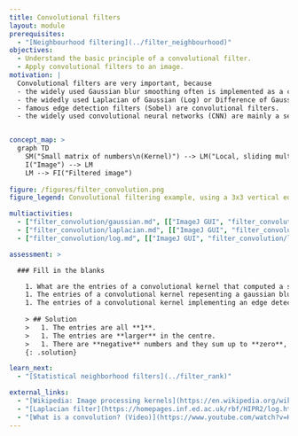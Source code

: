 ```yaml
---
title: Convolutional filters
layout: module
prerequisites:
  - "[Neighbourhood filtering](../filter_neighbourhood)"
objectives:
  - Understand the basic principle of a convolutional filter.
  - Apply convolutional filters to an image.
motivation: |
  Convolutional filters are very important, because
  - the widely used Gaussian blur smoothing often is implemented as a convolutional filter.
  - the widedly used Laplacian of Gaussian (Log) or Difference of Gaussian (DoG) spot detection filters often are implemented as a convolutional filters.
  - famous edge detection filters (Sobel) are convolutional filters.
  - the widely used convolutional neural networks (CNN) are mainly a sequence of convolutional filters.


concept_map: >
  graph TD
    SM("Small matrix of numbers\n(Kernel)") --> LM("Local, sliding multiplication")
    I("Image") --> LM
    LM --> FI("Filtered image")
    
figure: /figures/filter_convolution.png
figure_legend: Convolutional filtering example, using a 3x3 vertical edge detection filter.

multiactivities:
  - ["filter_convolution/gaussian.md", [["ImageJ GUI", "filter_convolution/gaussian_imagejgui.md"], ["skimage napari", "filter_convolution/gaussian_skimage_napari.py"]]]
  - ["filter_convolution/laplacian.md", [["ImageJ GUI", "filter_convolution/laplacian_imagejgui.md"], ["ImageJ Macro", "filter_convolution/laplacian_imagejmacro.ijm"], ["skimage napari", "filter_convolution/laplacian_skimage_napari.py"]]]
  - ["filter_convolution/log.md", [["ImageJ GUI", "filter_convolution/log_imagejgui.md"], ["ImageJ Macro", "filter_convolution/log_imagejmacro.ijm"], ["skimage napari", "filter_convolution/log_skimage_napari.py"]]]

assessment: >

  ### Fill in the blanks

    1. What are the entries of a convolutional kernel that computed a sum?
    1. The entries of a convolutional kernel repesenting a gaussian blur are \_\_\_ in the centre of the kernel.
    1. The entries of a convolutional kernel implementing an edge detection typically also contains \_\_\_ numbers such that the numbers sum up to \_\_\_.
    
    > ## Solution
    >   1. The entries are all **1**. 
    >   1. The entries are **larger** in the centre.
    >   1. There are **negative** numbers and they sum up to **zero**, such that the result of the convolution in image regions without edges is zero.
    {: .solution}

learn_next:
  - "[Statistical neighborhood filters](../filter_rank)"

external_links:
  - "[Wikipedia: Image processing kernels](https://en.wikipedia.org/wiki/Kernel_(image_processing))"
  - "[Laplacian filter](https://homepages.inf.ed.ac.uk/rbf/HIPR2/log.htm)"
  - "[What is a convolution? (Video)](https://www.youtube.com/watch?v=KuXjwB4LzSA)"
---
```


